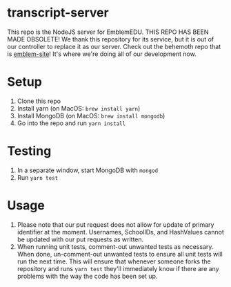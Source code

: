 # transcript-server

This repo is the NodeJS server for EmblemEDU.
THIS REPO HAS BEEN MADE OBSOLETE! 
We thank this repository for its service, but it is out of our controller to replace it as our server. 
Check out the behemoth repo that is [emblem-site](https://github.com/transcript-protocol/emblem-site)! It's where we're doing all of our development now.

# Setup

1. Clone this repo
2. Install yarn (on MacOS: `brew install yarn`)
3. Install MongoDB (on MacOS: `brew install mongodb`)
4. Go into the repo and run `yarn install`

# Testing

1. In a separate window, start MongoDB with `mongod`
2. Run `yarn test`

# Usage
1.  Please note that our put request does not allow for update of primary identifier at the moment. Usernames, SchoolIDs, and HashValues cannot be updated with our put requests as written. 
2. When running unit tests, comment-out unwanted tests as necessary. When done, un-comment-out unwanted tests to ensure all unit tests will run the next time. This will ensure that whenever someone forks the repository and runs `yarn test` they'll immediately know if there are any problems with the way the code has been set up. 
